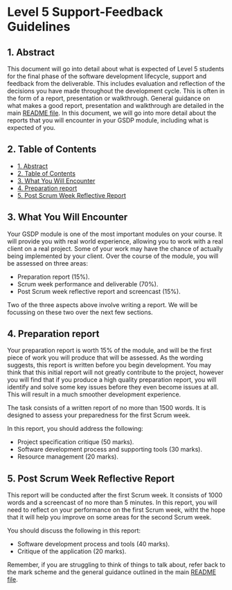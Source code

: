 # Level 5 Support-Feedback Guidelines

## 1. Abstract

This document will go into detail about what is expected of Level 5 students for the final phase of the software development lifecycle, support and feedback from the deliverable. This includes evaluation and reflection of the decisions you have made throughout the development cycle. This is often in the form of a report, presentation or walkthrough. General guidance on what makes a good report, presentation and walkthrough are detailed in the main [README file](../README.md). In this document, we will go into more detail about the reports that you will encounter in your GSDP module, including what is expected of you.

## 2. Table of Contents

- [1. Abstract](#1-abstract)
- [2. Table of Contents](#2-table-of-contents)
- [3. What You Will Encounter](#3-what-you-will-encounter)
- [4. Preparation report](#4-preparation-report)
- [5. Post Scrum Week Reflective Report](#5-post-scrum-week-reflective-report)

## 3. What You Will Encounter

Your GSDP module is one of the most important modules on your course. It will provide you with real world experience, allowing you to work with a real client on a real project. Some of your work may have the chance of actually being implemented by your client. Over the course of the module, you will be assessed on three areas:

* Preparation report (15%).
* Scrum week performance and deliverable (70%).
* Post Scrum week reflective report and screencast (15%).

Two of the three aspects above involve writing a report. We will be focussing on these two over the next few sections.

## 4. Preparation report

Your preparation report is worth 15% of the module, and will be the first piece of work you will produce that will be assessed. As the wording suggests, this report is written before you begin development. You may think that this initial report will not greatly contribute to the project, however you will find that if you produce a high quality preparation report, you will identify and solve some key issues before they even become issues at all. This will result in a much smoother development experience.

The task consists of a written report of no more than 1500 words. It is designed to assess your preparedness for the first Scrum week.

In this report, you should address the following:

* Project specification critique (50 marks).
* Software development process and supporting tools (30 marks).
* Resource management (20 marks).

## 5. Post Scrum Week Reflective Report

This report will be conducted after the first Scrum week. It consists of 1000 words and a screencast of no more than 5 minutes. 
In this report, you will need to reflect on your performance on the first Scrum week, witht the hope that it will help you improve on some areas for the second Scrum week.

You should discuss the following in this report:

* Software development process and tools (40 marks).
* Critique of the application (20 marks).

Remember, if you are struggling to think of things to talk about, refer back to the mark scheme and the general guidance outlined in the main [README file](../README.md).
